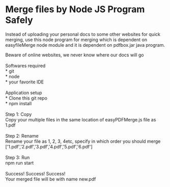  # Merge files by Node JS Program Safely  # 
Instead of uploading your personal docs to some other websites for quick merging, use this node program for merging which is dependent on easyfileMerge node module and it is dependent on pdfbox.jar java program.

Beware of online websites, we never know where our docs will go<br/>
<br/>
Softwares required <br/>
     * git <br/>
     * node <br/>
     * your favorite IDE <br/>
<br/>
Application setup <br/>
     * Clone this git repo <br/>
     * npm install <br/>
<br/>
Step 1: Copy <br/>
  Copy your multiple files in the same location of easyPDFMerge.js file as 1.pdf <br/>
<br/>
Step 2: Rename <br/>
  Rename your file as 1, 2, 3, 4etc, specify in which order you should merge <br/>
  ['1.pdf','2.pdf','3.pdf','4.pdf','5.pdf','6.pdf'] <br/>
<br/> 
Step 3: Run <br/>
  npm run start <br/>
<br/>
Success! Success! Success!<br/>
Your merged file will be with name new.pdf<br/>

